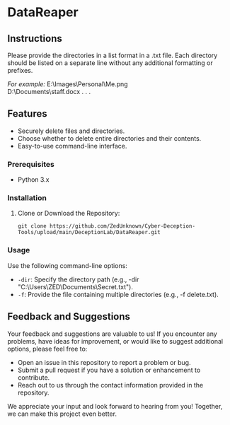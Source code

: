 # DataReaper

## Instructions
Please provide the directories in a list format in a .txt file. Each directory should be listed on a separate line without any additional formatting or prefixes.

_For example:_
E:\Images\Personal\Me.png</br>
D:\Documents\staff.docx
.
.
.

## Features

- Securely delete files and directories.
- Choose whether to delete entire directories and their contents.
- Easy-to-use command-line interface.


### Prerequisites

- Python 3.x

### Installation

1. Clone or Download the Repository:

   ```shell
   git clone https://github.com/ZedUnknown/Cyber-Deception-Tools/upload/main/DeceptionLab/DataReaper.git

### Usage
Use the following command-line options:

- `-dir`: Specify the directory path (e.g., -dir "C:\Users\ZED\Documents\Secret.txt").
- `-f`: Provide the file containing multiple directories (e.g., -f delete.txt).

## Feedback and Suggestions

Your feedback and suggestions are valuable to us! If you encounter any problems, have ideas for improvement, or would like to suggest additional options, please feel free to:

- Open an issue in this repository to report a problem or bug.
- Submit a pull request if you have a solution or enhancement to contribute.
- Reach out to us through the contact information provided in the repository.

We appreciate your input and look forward to hearing from you! Together, we can make this project even better.

